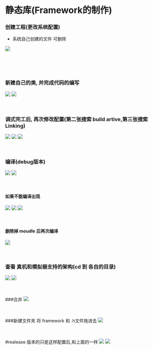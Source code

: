 # 静态库(Framework的制作)


### 创建工程(更改系统配置)

* 系统自己创建的文件 可删除

![](http://img0.ph.126.net/Ji417DGBgECg710LXRmexA==/2598014035057307445.png)


</br>
</br>
</br>




### 新建自己的类, 并完成代码的编写
![](http://img1.ph.126.net/ITo9s3icu7wvverB_118Qw==/6632284925073017818.png)
![](http://img1.ph.126.net/l_ZWslbQhQqMIcnVp8EBgg==/6632248641187994770.png)
</br>
</br>
</br>


### 调式完工后, 再次修改配置(第二张搜索 build artive,第三张搜索 Linking)
![](http://img0.ph.126.net/6u4XbqAhLl7sYaRur-HW5Q==/1282399993911702459.png)
![](http://img1.ph.126.net/4m7Me45cFBsjkJDIqUYtBg==/6632273929956741046.png)
![](http://img1.ph.126.net/_HE8P98mp54hO1K8Bjjaig==/6632757715070360380.png)
</br>
</br>
</br>



### 编译(debug版本)
![](http://img1.ph.126.net/JemEiRmlI1njRWMzb8yi6g==/6632468543514855337.png)
![](http://img0.ph.126.net/LEzkaKQ193ixRJcf9LGMXA==/6632465244979972038.png)
</br>
</br>
</br>


#### 如果不能编译出现
![](http://img0.ph.126.net/QjL98rD5S_I4eUFqeJCHvg==/6632357492840445108.png)
![](http://img1.ph.126.net/v23jwXDCKnXSC0TE214ZEg==/6632524618607872921.png)
![](http://img0.ph.126.net/ovg7Eu7xzvT1nGra1wuNyA==/6632292621654412362.png)
</br>
</br>
</br>


#### 删除掉 moudle 后再次编译
![](http://img0.ph.126.net/U-RlhHd5iqo0ptoiD11oJg==/6632443254747416010.png)
</br>
</br>
</br>



### 查看 真机和模拟器支持的架构(cd 到 各自的目录)
![](http://img2.ph.126.net/A5eF-OBx0jmUO1V-qGMuEw==/1273392794656974764.png)
![](http://img0.ph.126.net/5MjRh02EAenHilh5r_2rcQ==/6632271730933485513.png)
</br>
</br>
</br>

###合并 
![](http://img1.ph.126.net/VzOqZkyqEMKEyZegP-DMOg==/6632284925073017821.png)
</br>
</br>
</br>



###新建文件夹 将 framework 和 .h文件拖进去
![](http://img2.ph.126.net/CnWXgN3u_MWEK9ttev8Gjw==/6632375085026488718.png)
</br>
</br>
</br>




#realease 版本的只是这样配置后,和上面的一样
![](http://img0.ph.126.net/T2MMiHdSmXb9s2F5Ls3JZg==/3082150994999637345.png)
![](http://img2.ph.126.net/TeYeII-4o4wZwDup-OxrlQ==/6632710436070365084.png)
</br>
</br>
</br>

